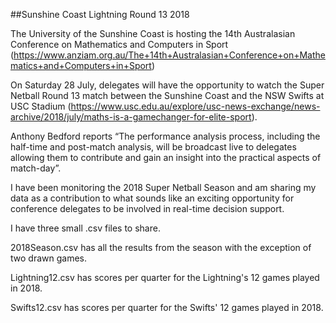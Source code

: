 ##Sunshine Coast Lightning Round 13 2018

The University of the Sunshine Coast is hosting the 14th Australasian Conference on Mathematics and Computers in Sport (https://www.anziam.org.au/The+14th+Australasian+Conference+on+Mathematics+and+Computers+in+Sport)

On Saturday 28 July, delegates will have the opportunity to watch the Super Netball Round 13 match between the Sunshine Coast and the NSW Swifts at USC Stadium (https://www.usc.edu.au/explore/usc-news-exchange/news-archive/2018/july/maths-is-a-gamechanger-for-elite-sport).

Anthony Bedford reports “The performance analysis process, including the half-time and post-match analysis, will be broadcast live to delegates allowing them to contribute and gain an insight into the practical aspects of match-day”.

I have been monitoring the 2018 Super Netball Season and am sharing my data as a contribution to what sounds like an exciting opportunity for conference delegates to be involved in real-time decision support.

I have three small .csv files to share.

2018Season.csv has all the results from the season with the exception of two drawn games.

Lightning12.csv has scores per quarter for the Lightning's 12 games played in 2018.

Swifts12.csv has scores per quarter for the Swifts' 12 games played in 2018.

